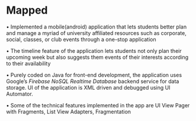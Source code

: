 # Mapped

• Implemented a mobile(android) application that lets students better plan and manage a myriad of university affiliated resources such as corporate, social, classes, or club events through a one-stop application

• The timeline feature of the application lets students not only plan their upcoming week but also suggests them events of their interests according to their availability

• Purely coded on Java for front-end development, the application uses Google’s *Firebase
NoSQL Realtime Database* backend service for data storage. UI of the application is XML driven and
debugged using UI Automator.

• Some of the technical features implemented in the app are UI View Pager with Fragments, List
View Adapters, Fragmentation

